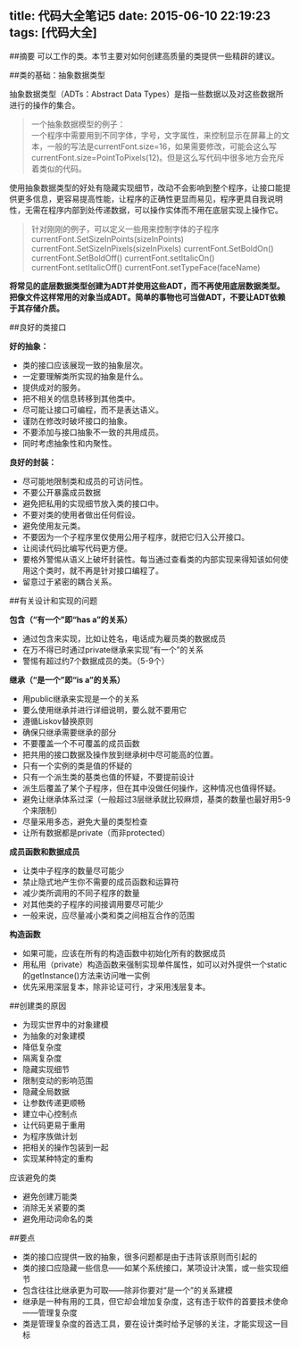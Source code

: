 title: 代码大全笔记5
date: 2015-06-10 22:19:23
tags: [代码大全]
---

##摘要
可以工作的类。本节主要对如何创建高质量的类提供一些精辟的建议。

<!--more-->

##类的基础：抽象数据类型

抽象数据类型（ADTs：Abstract Data Types）是指一些数据以及对这些数据所进行的操作的集合。

> 一个抽象数据模型的例子：<br/>
> 一个程序中需要用到不同字体，字号，文字属性，来控制显示在屏幕上的文本，一般的写法是currentFont.size=16，如果需要修改，可能会这么写currentFont.size=PointToPixels(12)。但是这么写代码中很多地方会充斥着类似的代码。

使用抽象数据类型的好处有隐藏实现细节，改动不会影响到整个程序，让接口能提供更多信息，更容易提高性能，让程序的正确性更显而易见，程序更具自我说明性，无需在程序内部到处传递数据，可以操作实体而不用在底层实现上操作它。

> 针对刚刚的例子，可以定义一些用来控制字体的子程序<Br/>
> currentFont.SetSizeInPoints(sizeInPoints)
> currentFont.SetSizeInPixels(sizeInPixels)
> currentFont.SetBoldOn()
> currentFont.SetBoldOff()
> currentFont.setItalicOn()
> currentFont.setItalicOff()
> currentFont.setTypeFace(faceName)

**将常见的底层数据类型创建为ADT并使用这些ADT，而不再使用底层数据类型。把像文件这样常用的对象当成ADT。简单的事物也可当做ADT，不要让ADT依赖于其存储介质。**

##良好的类接口

**好的抽象：**

* 类的接口应该展现一致的抽象层次。
* 一定要理解类所实现的抽象是什么。
* 提供成对的服务。
* 把不相关的信息转移到其他类中。
* 尽可能让接口可编程，而不是表达语义。
* 谨防在修改时破坏接口的抽象。
* 不要添加与接口抽象不一致的共用成员。
* 同时考虑抽象性和内聚性。

**良好的封装：**

* 尽可能地限制类和成员的可访问性。
* 不要公开暴露成员数据
* 避免把私用的实现细节放入类的接口中。
* 不要对类的使用者做出任何假设。
* 避免使用友元类。
* 不要因为一个子程序里仅使用公用子程序，就把它归入公开接口。
* 让阅读代码比编写代码更方便。
* 要格外警惕从语义上破坏封装性。每当通过查看类的内部实现来得知该如何使用这个类时，就不再是针对接口编程了。
* 留意过于紧密的耦合关系。

##有关设计和实现的问题

**包含（“有一个”即“has a”的关系）**

* 通过包含来实现，比如让姓名，电话成为雇员类的数据成员
* 在万不得已时通过private继承来实现“有一个”的关系
* 警惕有超过约7个数据成员的类。（5-9个）

**继承（“是一个”即“is a”的关系）**

* 用public继承来实现是一个的关系
* 要么使用继承并进行详细说明，要么就不要用它
* 遵循Liskov替换原则
* 确保只继承需要继承的部分
* 不要覆盖一个不可覆盖的成员函数
* 把共用的接口数据及操作放到继承树中尽可能高的位置。
* 只有一个实例的类是值的怀疑的
* 只有一个派生类的基类也值的怀疑，不要提前设计
* 派生后覆盖了某个子程序，但在其中没做任何操作，这种情况也值得怀疑。
* 避免让继承体系过深（一般超过3层继承就比较麻烦，基类的数量也最好用5-9个来限制）
* 尽量采用多态，避免大量的类型检查
* 让所有数据都是private（而非protected）

**成员函数和数据成员**

* 让类中子程序的数量尽可能少
* 禁止隐式地产生你不需要的成员函数和运算符
* 减少类所调用的不同子程序的数量
* 对其他类的子程序的间接调用要尽可能少
* 一般来说，应尽量减小类和类之间相互合作的范围

**构造函数**

* 如果可能，应该在所有的构造函数中初始化所有的数据成员
* 用私用（private）构造函数来强制实现单件属性，如可以对外提供一个static的getInstance()方法来访问唯一实例
* 优先采用深层复本，除非论证可行，才采用浅层复本。

##创建类的原因

* 为现实世界中的对象建模
* 为抽象的对象建模
* 降低复杂度
* 隔离复杂度
* 隐藏实现细节
* 限制变动的影响范围
* 隐藏全局数据
* 让参数传递更顺畅
* 建立中心控制点
* 让代码更易于重用
* 为程序族做计划
* 把相关的操作包装到一起
* 实现某种特定的重构

应该避免的类

* 避免创建万能类
* 消除无关紧要的类
* 避免用动词命名的类

##要点

* 类的接口应提供一致的抽象，很多问题都是由于违背该原则而引起的
* 类的接口应隐藏一些信息——如某个系统接口，某项设计决策，或一些实现细节
* 包含往往比继承更为可取——除非你要对“是一个”的关系建模
* 继承是一种有用的工具，但它却会增加复杂度，这有违于软件的首要技术使命——管理复杂度
* 类是管理复杂度的首选工具，要在设计类时给予足够的关注，才能实现这一目标